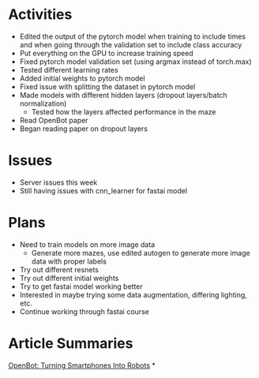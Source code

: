 # Activities

* Edited the output of the pytorch model when training to include times and when going through the validation set to include class accuracy
* Put everything on the GPU to increase training speed
* Fixed pytorch model validation set (using argmax instead of torch.max)
* Tested different learning rates
* Added initial weights to pytorch model
* Fixed issue with splitting the dataset in pytorch model
* Made models with different hidden layers (dropout layers/batch normalization)
  * Tested how the layers affected performance in the maze
* Read OpenBot paper
* Began reading paper on dropout layers

# Issues

* Server issues this week
* Still having issues with cnn_learner for fastai model

# Plans

* Need to train models on more image data
  * Generate more mazes, use edited autogen to generate more image data with proper labels
* Try out different resnets
* Try out different initial weights
* Try to get fastai model working better
* Interested in maybe trying some data augmentation, differing lighting, etc.
* Continue working through fastai course

# Article Summaries

[OpenBot: Turning Smartphones Into Robots](https://arxiv.org/pdf/2008.10631.pdf)
* 


